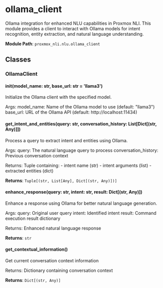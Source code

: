 # ollama_client

Ollama integration for enhanced NLU capabilities in Proxmox NLI.
This module provides a client to interact with Ollama models for intent recognition,
entity extraction, and natural language understanding.

**Module Path**: `proxmox_nli.nlu.ollama_client`

## Classes

### OllamaClient

#### __init__(model_name: str, base_url: str = 'llama3')

Initialize the Ollama client with the specified model.

Args:
    model_name: Name of the Ollama model to use (default: "llama3")
    base_url: URL of the Ollama API (default: http://localhost:11434)

#### get_intent_and_entities(query: str, conversation_history: List[Dict[(str, Any)]])

Process a query to extract intent and entities using Ollama.

Args:
    query: The natural language query to process
    conversation_history: Previous conversation context
    
Returns:
    Tuple containing:
        - intent name (str)
        - intent arguments (list)
        - extracted entities (dict)

**Returns**: `Tuple[(str, List[Any], Dict[(str, Any)])]`

#### enhance_response(query: str, intent: str, result: Dict[(str, Any)])

Enhance a response using Ollama for better natural language generation.

Args:
    query: Original user query
    intent: Identified intent
    result: Command execution result dictionary
    
Returns:
    Enhanced natural language response

**Returns**: `str`

#### get_contextual_information()

Get current conversation context information

Returns:
    Dictionary containing conversation context

**Returns**: `Dict[(str, Any)]`

